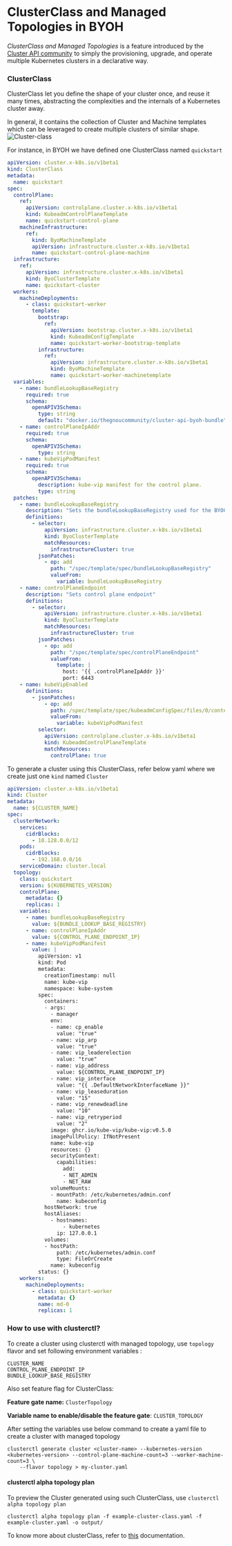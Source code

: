 # ClusterClass and Managed Topologies in BYOH

_ClusterClass and Managed Topologies_ is a feature introduced by the [Cluster API community](https://cluster-api.sigs.k8s.io/) to simply the provisioning, upgrade, and operate multiple Kubernetes clusters in a declarative way.

### ClusterClass

ClusterClass let you define the shape of your cluster once, and reuse it many times, abstracting the complexities and the internals of a Kubernetes cluster away.

In general, it contains the collection of Cluster and Machine templates which can be leveraged to create multiple clusters of similar shape.
![Cluster-class](./diagrams/clusterclass.jpg)

For instance, in BYOH we have defined one ClusterClass named `quickstart`

```yaml
apiVersion: cluster.x-k8s.io/v1beta1
kind: ClusterClass
metadata:
  name: quickstart
spec:
  controlPlane:
    ref:
      apiVersion: controlplane.cluster.x-k8s.io/v1beta1
      kind: KubeadmControlPlaneTemplate
      name: quickstart-control-plane
    machineInfrastructure:
      ref:
        kind: ByoMachineTemplate
        apiVersion: infrastructure.cluster.x-k8s.io/v1beta1
        name: quickstart-control-plane-machine
  infrastructure:
    ref:
      apiVersion: infrastructure.cluster.x-k8s.io/v1beta1
      kind: ByoClusterTemplate
      name: quickstart-cluster
  workers:
    machineDeployments:
      - class: quickstart-worker
        template:
          bootstrap:
            ref:
              apiVersion: bootstrap.cluster.x-k8s.io/v1beta1
              kind: KubeadmConfigTemplate
              name: quickstart-worker-bootstrap-template
          infrastructure:
            ref:
              apiVersion: infrastructure.cluster.x-k8s.io/v1beta1
              kind: ByoMachineTemplate
              name: quickstart-worker-machinetemplate
  variables:
    - name: bundleLookupBaseRegistry
      required: true
      schema:
        openAPIV3Schema:
          type: string
          default: "docker.io/thegnoucommunity/cluster-api-byoh-bundle"
    - name: controlPlaneIpAddr
      required: true
      schema:
        openAPIV3Schema:
          type: string
    - name: kubeVipPodManifest
      required: true
      schema:
        openAPIV3Schema:
          description: kube-vip manifest for the control plane.
          type: string
  patches:
    - name: bundleLookupBaseRegistry
      description: "Sets the bundleLookupBaseRegistry used for the BYOCluster."
      definitions:
        - selector:
            apiVersion: infrastructure.cluster.x-k8s.io/v1beta1
            kind: ByoClusterTemplate
            matchResources:
              infrastructureCluster: true
          jsonPatches:
            - op: add
              path: "/spec/template/spec/bundleLookupBaseRegistry"
              valueFrom:
                variable: bundleLookupBaseRegistry
    - name: controlPlaneEndpoint
      description: "Sets control plane endpoint"
      definitions:
        - selector:
            apiVersion: infrastructure.cluster.x-k8s.io/v1beta1
            kind: ByoClusterTemplate
            matchResources:
              infrastructureCluster: true
          jsonPatches:
            - op: add
              path: "/spec/template/spec/controlPlaneEndpoint"
              valueFrom:
                template: |
                  host: '{{ .controlPlaneIpAddr }}'
                  port: 6443
    - name: kubeVipEnabled
      definitions:
        - jsonPatches:
            - op: add
              path: /spec/template/spec/kubeadmConfigSpec/files/0/content
              valueFrom:
                variable: kubeVipPodManifest
          selector:
            apiVersion: controlplane.cluster.x-k8s.io/v1beta1
            kind: KubeadmControlPlaneTemplate
            matchResources:
              controlPlane: true
```

To generate a cluster using this ClusterClass, refer below yaml where we create just one `kind` named `Cluster`
```yaml
apiVersion: cluster.x-k8s.io/v1beta1
kind: Cluster
metadata:
  name: ${CLUSTER_NAME}
spec:
  clusterNetwork:
    services:
      cidrBlocks:
        - 10.128.0.0/12
    pods:
      cidrBlocks:
        - 192.168.0.0/16
    serviceDomain: cluster.local
  topology:
    class: quickstart
    version: ${KUBERNETES_VERSION}
    controlPlane:
      metadata: {}
      replicas: 1
    variables:
      - name: bundleLookupBaseRegistry
        value: ${BUNDLE_LOOKUP_BASE_REGISTRY}
      - name: controlPlaneIpAddr
        value: ${CONTROL_PLANE_ENDPOINT_IP}
      - name: kubeVipPodManifest
        value: |
          apiVersion: v1
          kind: Pod
          metadata:
            creationTimestamp: null
            name: kube-vip
            namespace: kube-system
          spec:
            containers:
            - args:
              - manager
              env:
              - name: cp_enable
                value: "true"
              - name: vip_arp
                value: "true"
              - name: vip_leaderelection
                value: "true"
              - name: vip_address
                value: ${CONTROL_PLANE_ENDPOINT_IP}
              - name: vip_interface
                value: "{{ .DefaultNetworkInterfaceName }}"
              - name: vip_leaseduration
                value: "15"
              - name: vip_renewdeadline
                value: "10"
              - name: vip_retryperiod
                value: "2"
              image: ghcr.io/kube-vip/kube-vip:v0.5.0
              imagePullPolicy: IfNotPresent
              name: kube-vip
              resources: {}
              securityContext:
                capabilities:
                  add:
                  - NET_ADMIN
                  - NET_RAW
              volumeMounts:
              - mountPath: /etc/kubernetes/admin.conf
                name: kubeconfig
            hostNetwork: true
            hostAliases:
              - hostnames:
                  - kubernetes
                ip: 127.0.0.1
            volumes:
            - hostPath:
                path: /etc/kubernetes/admin.conf
                type: FileOrCreate
              name: kubeconfig
          status: {}
    workers:
      machineDeployments:
        - class: quickstart-worker
          metadata: {}
          name: md-0
          replicas: 1
```

### How to use with clusterctl?

To create a cluster using clusterctl with managed topology, use `topology` flavor and set following environment variables :
```
CLUSTER_NAME
CONTROL_PLANE_ENDPOINT_IP
BUNDLE_LOOKUP_BASE_REGISTRY
```
Also set feature flag for ClusterClass:

**Feature gate name:** `ClusterTopology`

**Variable name to enable/disable the feature gate**: `CLUSTER_TOPOLOGY`

After setting the variables use below command to create a yaml file to create a cluster with managed topology
```shell
clusterctl generate cluster <cluster-name> --kubernetes-version <kubernetes-version> --control-plane-machine-count=3 --worker-machine-count=3 \
    --flavor topology > my-cluster.yaml
```

#### clusterctl alpha topology plan

To preview  the Cluster generated using such ClusterClass, use `clusterctl alpha topology plan`

```shell
clusterctl alpha topology plan -f example-cluster-class.yaml -f example-cluster.yaml -o output/
```

To know more about clusterClass, refer to [this](https://cluster-api.sigs.k8s.io/tasks/experimental-features/cluster-class/index.html) documentation.